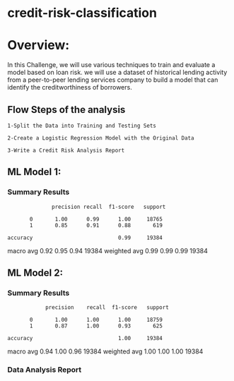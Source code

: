 # credit-risk-classification
# Overview:
 In this Challenge, we will use various techniques to train and evaluate a model based on loan risk. we will use a dataset of historical lending activity from a peer-to-peer lending services company to build a model that can identify the creditworthiness of borrowers.

 ## Flow Steps of the analysis
    1-Split the Data into Training and Testing Sets

    2-Create a Logistic Regression Model with the Original Data

    3-Write a Credit Risk Analysis Report

## ML Model 1:
### Summary Results

                  precision recall  f1-score   support

           0       1.00      0.99      1.00     18765
           1       0.85      0.91      0.88       619

    accuracy                           0.99     19384
   macro avg       0.92      0.95      0.94     19384
weighted avg       0.99      0.99      0.99     19384


## ML Model 2:
### Summary Results

                precision    recall  f1-score   support

           0       1.00      1.00      1.00     18759
           1       0.87      1.00      0.93       625

    accuracy                           1.00     19384
   macro avg       0.94      1.00      0.96     19384
weighted avg       1.00      1.00      1.00     19384


### Data Analysis Report


